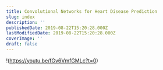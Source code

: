 ```yaml
---
title: Convolutional Networks for Heart Disease Prediction
slug: index
description: ''
publishedDate: 2019-08-22T15:20:28.000Z
lastModifiedDate: 2019-08-22T15:20:28.000Z
coverImage: ''
draft: false
---
```


!(https://youtu.be/fGv6VmfGMLc?t=0)
